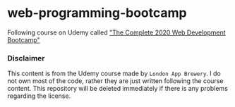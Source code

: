 # web-programming-bootcamp
Following course on Udemy called ["The Complete 2020 Web Development Bootcamp"](https://www.udemy.com/course/the-complete-web-development-bootcamp/)

### Disclaimer 
This content is from the Udemy course made by `London App Brewery`. 
I do not own most of the code, rather they are just written following the course content.
This repository will be deleted immediately if there is any problems regarding the license. 
